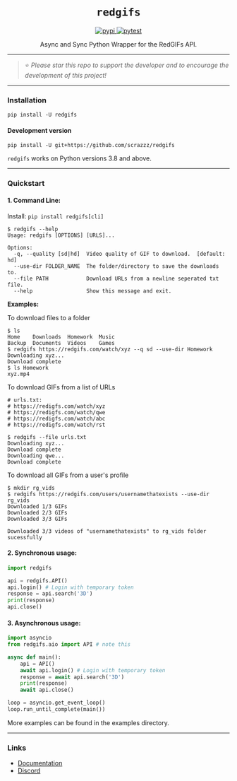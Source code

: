 <h1 align="center"> <code>redgifs</code> </h1>

<div align="center">
    <a href="https://pypi.org/project/redgifs">
        <img src="https://img.shields.io/pypi/v/redgifs.svg" alt="pypi">
    </a>
    <a href="https://github.com/scrazzz/redgifs/actions/workflows/test.yml">
        <img src="https://github.com/scrazzz/redgifs/actions/workflows/test.yml/badge.svg" alt="pytest">
    </a>
</div>

<p align="center"> Async and Sync Python Wrapper for the RedGIFs API. </p>

-----

> ⭐ _Please star this repo to support the developer and to encourage the development of this project!_

-----

### Installation
```
pip install -U redgifs
```

#### Development version
```
pip install -U git+https://github.com/scrazzz/redgifs
```

`redgifs` works on Python versions 3.8 and above.

-----

### Quickstart
#### 1. Command Line:
Install: `pip install redgifs[cli]`
```console
$ redgifs --help
Usage: redgifs [OPTIONS] [URLS]...

Options:
  -q, --quality [sd|hd]  Video quality of GIF to download.  [default: hd]
  --use-dir FOLDER_NAME  The folder/directory to save the downloads to.
  --file PATH            Download URLs from a newline seperated txt file.
  --help                 Show this message and exit.
```

__Examples:__

To download files to a folder
```console
$ ls
Home    Downloads  Homework  Music
Backup  Documents  Videos    Games
$ redgifs https://redgifs.com/watch/xyz --q sd --use-dir Homework
Downloading xyz...
Download complete
$ ls Homework
xyz.mp4
```

To download GIFs from a list of URLs
```console
# urls.txt:
# https://redigfs.com/watch/xyz
# https://redigfs.com/watch/qwe
# https://redigfs.com/watch/abc
# https://redigfs.com/watch/rst

$ redgifs --file urls.txt
Downloading xyz...
Download complete
Downloading qwe...
Download complete
```

To download all GIFs from a user's profile
```console
$ mkdir rg_vids
$ redgifs https://redgifs.com/users/usernamethatexists --use-dir rg_vids
Downloaded 1/3 GIFs
Downloaded 2/3 GIFs
Downloaded 3/3 GIFs

Downloaded 3/3 videos of "usernamethatexists" to rg_vids folder sucessfully
```

#### 2. Synchronous usage:
```py
import redgifs

api = redgifs.API()
api.login() # Login with temporary token
response = api.search('3D')
print(response)
api.close()
```

#### 3. Asynchronous usage:
```py
import asyncio
from redgifs.aio import API # note this

async def main():
    api = API()
    await api.login() # Login with temporary token
    response = await api.search('3D')
    print(response)
    await api.close()

loop = asyncio.get_event_loop()
loop.run_until_complete(main())
```

More examples can be found in the examples directory.

-----

### Links
- [Documentation](https://redgifs.readthedocs.io)
- [Discord](https://discord.gg/yNsUTuXvzn)
